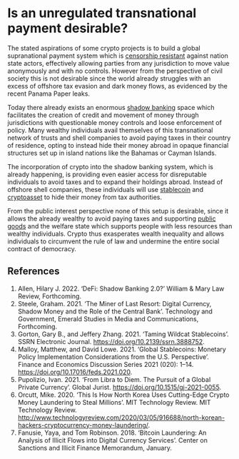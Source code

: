 # Is an unregulated transnational payment desirable?

The stated aspirations of some crypto projects is to build a global supranational payment system which is [censorship resistant](../concepts/censorship-resistence.md) against nation state actors, effectively allowing parties from any jurisdiction to move value anonymously and with no controls. However from the perspective of civil society this is not desirable since the world already struggles with an excess of offshore tax evasion and dark money flows, as evidenced by the recent Panama Paper leaks.

Today there already exists an enormous [shadow banking](../concepts/shadow-bank.md) space which facilitates the creation of credit and movement of money through jurisdictions with questionable money controls and loose enforcement of policy. Many wealthy individuals avail themselves of this transnational network of trusts and shell companies to avoid paying taxes in their country of residence, opting to instead hide their money abroad in opaque financial structures set up in island nations like the Bahamas or Cayman Islands.

The incorporation of crypto into the shadow banking system, which is already happening, is providing even easier access for disreputable individuals to avoid taxes and to expand their holdings abroad. Instead of offshore shell companies, these individuals will use [stablecoin](../concepts/stablecoin.md) and [cryptoasset](../concepts/cryptoasset.md) to hide their money from tax authorities.

From the public interest perspective none of this setup is desirable, since it allows the already wealthy to avoid paying taxes and supporting [public goods](../concepts/public-goods-problem.md) and the welfare state which supports people with less resources than wealthy individuals. Crypto thus exasperates wealth inequality and allows individuals to circumvent the rule of law and undermine the entire social contract of democracy.

## References
1. Allen, Hilary J. 2022. ‘DeFi: Shadow Banking 2.0?’ William & Mary Law Review, Forthcoming.
1. Steele, Graham. 2021. ‘The Miner of Last Resort: Digital Currency, Shadow Money and the Role of the Central Bank’. Technology and Government, Emerald Studies in Media and Communications, Forthcoming.
1. Gorton, Gary B., and Jeffery Zhang. 2021. ‘Taming Wildcat Stablecoins’. SSRN Electronic Journal. https://doi.org/10.2139/ssrn.3888752.
1. Malloy, Matthew, and David Lowe. 2021. ‘Global Stablecoins: Monetary Policy Implementation Considerations from the U.S. Perspective’. Finance and Economics Discussion Series 2021 (020): 1–14. https://doi.org/10.17016/feds.2021.020.
1. Pupolizio, Ivan. 2021. ‘From Libra to Diem. The Pursuit of a Global Private Currency’. Global Jurist. https://doi.org/10.1515/gj-2021-0055.
1. Orcutt, Mike. 2020. ‘This Is How North Korea Uses Cutting-Edge Crypto Money Laundering to Steal Millions’. MIT Technology Review. MIT Technology Review. http://www.technologyreview.com/2020/03/05/916688/north-korean-hackers-cryptocurrency-money-laundering/.
1. Fanusie, Yaya, and Tom Robinson. 2018. ‘Bitcoin Laundering: An Analysis of Illicit Flows into Digital Currency Services’. Center on Sanctions and Illicit Finance Memorandum, January.
